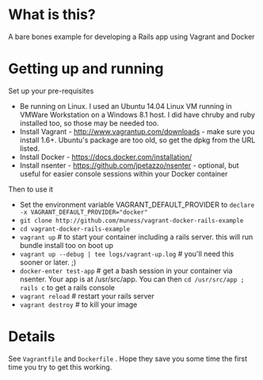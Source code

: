 # What is this?

A bare bones example for developing a Rails app using Vagrant and Docker

# Getting up and running

Set up your pre-requisites

* Be running on Linux. I used an Ubuntu 14.04 Linux VM running in VMWare Workstation on a Windows 8.1 host. I did have chruby and ruby installed too, so those may be needed too.
* Install Vagrant - http://www.vagrantup.com/downloads - make sure you install 1.6+. Ubuntu's package are too old, so get the dpkg from the URL listed.
* Install Docker - https://docs.docker.com/installation/
* Install nsenter - https://github.com/jpetazzo/nsenter - optional, but useful for easier console sessions within your Docker container

Then to use it

* Set the environment variable VAGRANT_DEFAULT_PROVIDER to `declare -x VAGRANT_DEFAULT_PROVIDER="docker"`
* `git clone http://github.com/muness/vagrant-docker-rails-example`
* `cd vagrant-docker-rails-example`
* `vagrant up` # to start your container including a rails server. this will run bundle install too on boot up
* `vagrant up --debug | tee logs/vagrant-up.log` # you'll need this sooner or later. ;)
* `docker-enter test-app` # get a bash session in your container via nsenter. Your app is at /usr/src/app. You can then `cd /usr/src/app ; rails c` to get a rails console
* `vagrant reload` # restart your rails server
* `vagrant destroy` # to kill your image

# Details

See `Vagrantfile` and `Dockerfile` . Hope they save you some time the first time you try to get this working.
